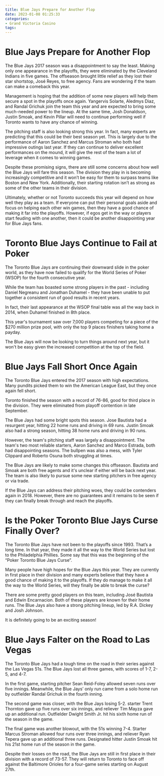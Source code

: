```yaml
---
title: Blue Jays Prepare for Another Flop
date: 2023-01-08 01:25:33
categories:
- Grand Victoria Casino
tags:
---
```



#  Blue Jays Prepare for Another Flop

The Blue Jays 2017 season was a disappointment to say the least. Making only one appearance in the playoffs, they were eliminated by the Cleveland Indians in five games. The offseason brought little relief as they lost their star shortstop, José Reyes, to free agency. Fans are wondering if the team can make a comeback this year.

 Management is hoping that the addition of some new players will help them secure a spot in the playoffs once again. Yangervis Solarte, Aledmys Diaz, and Randal Grichuk join the team this year and are expected to bring some much-needed power to the lineup. At the same time, Josh Donaldson, Justin Smoak, and Kevin Pillar will need to continue performing well if Toronto wants to have any chance of winning.

The pitching staff is also looking strong this year. In fact, many experts are predicting that this could be their best season yet. This is largely due to the performance of Aaron Sanchez and Marcus Stroman who both had impressive outings last year. If they can continue to deliver excellent performances on the mound, it will give the rest of the team a lot of leverage when it comes to winning games.

Despite these promising signs, there are still some concerns about how well the Blue Jays will fare this season. The division they play in is becoming increasingly competitive and it won’t be easy for them to surpass teams like Boston and New York. Additionally, their starting rotation isn’t as strong as some of the other teams in their division.

Ultimately, whether or not Toronto succeeds this year will depend on how well they play as a team. If everyone can put their personal goals aside and focus on helping each other win games, then they have a good chance of making it far into the playoffs. However, if egos get in the way or players start feuding with one another, then it could be another disappointing year for Blue Jays fans.

#  Toronto Blue Jays Continue to Fail at Poker

The Toronto Blue Jays are continuing their downward slide in the poker world, as they have now failed to qualify for the World Series of Poker (WSOP) for the fourth consecutive year.

While the team has boasted some strong players in the past - including Daniel Negreanu and Jonathan Duhamel - they have been unable to put together a consistent run of good results in recent years.

In fact, their last appearance at the WSOP final table was all the way back in 2014, when Duhamel finished in 8th place.

This year's tournament saw over 7,000 players competing for a piece of the $270 million prize pool, with only the top 9 places finishers taking home a payday.

The Blue Jays will now be looking to turn things around next year, but it won't be easy given the increased competition at the top of the field.

#  Blue Jays Fall Short Once Again

The Toronto Blue Jays entered the 2017 season with high expectations. Many pundits picked them to win the American League East, but they once again fell short.

Toronto finished the season with a record of 76-86, good for third place in the division. They were eliminated from playoff contention in late September.

The Blue Jays had some bright spots this season. Jose Bautista had a resurgent year, hitting 22 home runs and driving in 69 runs. Justin Smoak also had a strong season, hitting 38 home runs and driving in 90 runs.

However, the team's pitching staff was largely a disappointment. The team's two most reliable starters, Aaron Sanchez and Marco Estrada, both had disappointing seasons. The bullpen was also a mess, with Tyler Clippard and Roberto Osuna both struggling at times.

The Blue Jays are likely to make some changes this offseason. Bautista and Smoak are both free agents and it's unclear if either will be back next year. The team is also likely to pursue some new starting pitchers in free agency or via trade.

If the Blue Jays can address their pitching woes, they could be contenders again in 2018. However, there are no guarantees and it remains to be seen if they can finally break through and reach the playoffs.

#  Is the Poker Toronto Blue Jays Curse Finally Over?

The Toronto Blue Jays have not been to the playoffs since 1993. That’s a long time. In that year, they made it all the way to the World Series but lost to the Philadelphia Phillies. Some say that this was the beginning of the “Poker Toronto Blue Jays Curse”.

Many people have high hopes for the Blue Jays this year. They are currently in first place in their division and many experts believe that they have a good chance of making it to the playoffs. If they do manage to make it all the way to the World Series, will they finally be able to break the curse?

There are some pretty good players on this team, including José Bautista and Edwin Encarnacion. Both of these players are known for their home runs. The Blue Jays also have a strong pitching lineup, led by R.A. Dickey and Josh Johnson.

It is definitely going to be an exciting season!

#  Blue Jays Falter on the Road to Las Vegas

The Toronto Blue Jays had a tough time on the road in their series against the Las Vegas 51s. The Blue Jays lost all three games, with scores of 1-7, 2-5, and 4-7.

In the first game, starting pitcher Sean Reid-Foley allowed seven runs over five innings. Meanwhile, the Blue Jays’ only run came from a solo home run by outfielder Randal Grichuk in the fourth inning.

The second game was closer, with the Blue Jays losing 5-2. starter Trent Thornton gave up five runs over six innings, and reliever Tim Mayza gave up an additional run. Outfielder Dwight Smith Jr. hit his sixth home run of the season in the game.

The final game was another blowout, with the 51s winning 7-4. Starter Marcus Stroman allowed four runs over three innings, and reliever Ryan Tepera gave up an additional three runs. Designated hitter Justin Smoak hit his 21st home run of the season in the game.

Despite their losses on the road, the Blue Jays are still in first place in their division with a record of 73-57. They will return to Toronto to face off against the Baltimore Orioles for a four-game series starting on August 27th.
